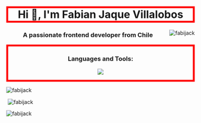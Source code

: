 <!DOCTYPE html>
<html>
  
<head>
  <meta charset="UTF-8">
  <meta http-equiv="refresh" content="30">
  <meta name="viewport" content="width=device-width, initial-scale=1.0">
</head>
  
<body>
<h1 align="center" style="border: 5px solid red;">Hi 👋, I'm Fabian Jaque Villalobos</h1>
<img style="float:right;" src="https://komarev.com/ghpvc/?username=fabijack&label=Profile%20views&color=0e75b6&style=flat" alt="fabijack" />
<h3 align="center">A passionate frontend developer from Chile</h3>
  
<div style="border: 5px solid red;">
  
<h3 align="center">Languages and Tools:</h3>
<p align="center">
  <a href="https://skillicons.dev">
    <img src="https://skillicons.dev/icons?i=html,css,javascript,python,mysql,django,angular,bootstrap,vscode"/>
  </a>
</p>
  
</div>  

<p><img align="center" src="https://github-readme-stats.vercel.app/api/top-langs?username=fabijack&show_icons=true&locale=en&layout=compact" alt="fabijack" /></p>
<p>&nbsp;<img align="center" src="https://github-readme-stats.vercel.app/api?username=fabijack&show_icons=true&locale=en" alt="fabijack" /></p>
<p><img align="center" src="https://github-readme-streak-stats.herokuapp.com/?user=fabijack&" alt="fabijack" /></p>
  
</body>
</html>
